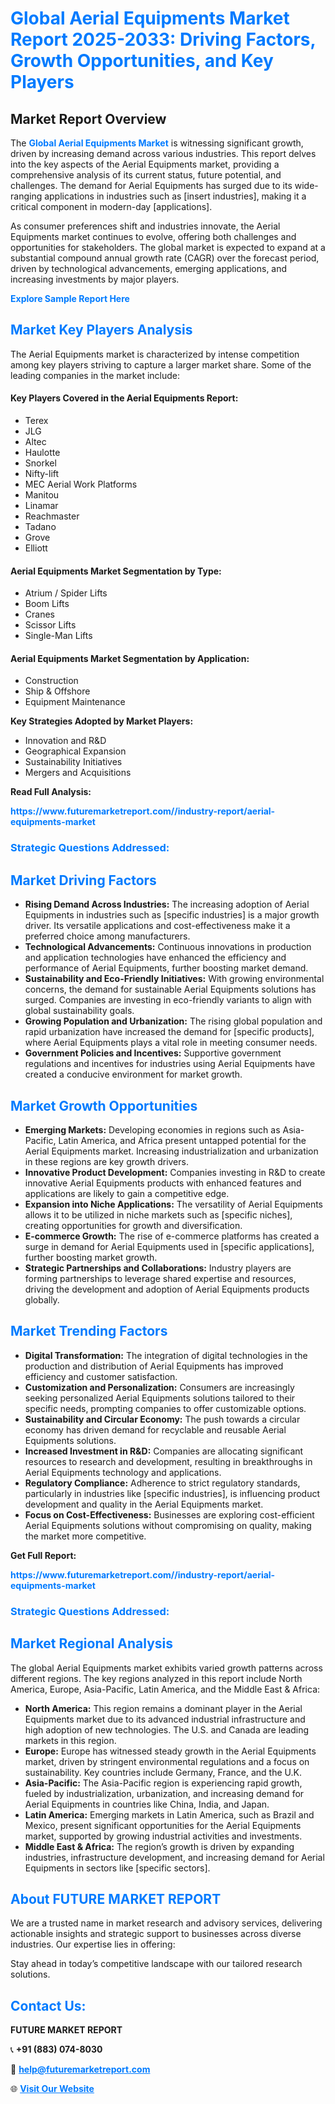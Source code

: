 <h1 style="color: #007BFF;">Global Aerial Equipments Market Report 2025-2033: Driving Factors, Growth Opportunities, and Key Players</h1>

<section id="overview">
<h2>Market Report Overview</h2>
<p>The <a href="https://www.futuremarketreport.com//industry-report/aerial-equipments-market" style="color: #007BFF; text-decoration: none;"><strong>Global Aerial Equipments Market</strong></a> is witnessing significant growth, driven by increasing demand across various industries. This report delves into the key aspects of the Aerial Equipments market, providing a comprehensive analysis of its current status, future potential, and challenges. The demand for Aerial Equipments has surged due to its wide-ranging applications in industries such as [insert industries], making it a critical component in modern-day [applications].</p>
<p>As consumer preferences shift and industries innovate, the Aerial Equipments market continues to evolve, offering both challenges and opportunities for stakeholders. The global market is expected to expand at a substantial compound annual growth rate (CAGR) over the forecast period, driven by technological advancements, emerging applications, and increasing investments by major players.</p>
</section>

<section id="overview">
<p><a href="https://www.futuremarketreport.com//request-sample/reportId=87947" style="color: #007BFF; text-decoration: none;"><strong>Explore Sample Report Here</strong></a></p>
</section>

<section id="key-players">
<h2 style="color: #007BFF;">Market Key Players Analysis</h2>
<p>The Aerial Equipments market is characterized by intense competition among key players striving to capture a larger market share. Some of the leading companies in the market include:</p>
<h4>Key Players Covered in the Aerial Equipments Report:</h4>
<ul><li>Terex</li><li>JLG</li><li>Altec</li><li>Haulotte</li><li>Snorkel</li><li>Nifty-lift</li><li>MEC Aerial Work Platforms</li><li>Manitou</li><li>Linamar</li><li>Reachmaster</li><li>Tadano</li><li>Grove</li><li>Elliott</li></ul>
<h4>Aerial Equipments Market Segmentation by Type:</h4>
<ul><li>Atrium / Spider Lifts</li><li>Boom Lifts</li><li>Cranes</li><li>Scissor Lifts</li><li>Single-Man Lifts</li></ul>

<h4>Aerial Equipments Market Segmentation by Application:</h4>
<ul><li>Construction</li><li>Ship &amp; Offshore</li><li>Equipment Maintenance</li></ul>
<p><strong>Key Strategies Adopted by Market Players:</strong></p>
<ul>
<li>Innovation and R&D</li>
<li>Geographical Expansion</li>
<li>Sustainability Initiatives</li>
<li>Mergers and Acquisitions</li>
</ul>
</section>

<section>
<p><strong>Read Full Analysis: </strong></p><a href="https://www.futuremarketreport.com//industry-report/aerial-equipments-market" style="color: #007BFF; text-decoration: none;"><strong>https://www.futuremarketreport.com//industry-report/aerial-equipments-market</strong></a>
<h3 style="color: #007BFF;">Strategic Questions Addressed:</h3>
</section>

<section id="driving-factors">
<h2 style="color: #007BFF;">Market Driving Factors</h2>
<ul>
<li><strong>Rising Demand Across Industries:</strong> The increasing adoption of Aerial Equipments in industries such as [specific industries] is a major growth driver. Its versatile applications and cost-effectiveness make it a preferred choice among manufacturers.</li>
<li><strong>Technological Advancements:</strong> Continuous innovations in production and application technologies have enhanced the efficiency and performance of Aerial Equipments, further boosting market demand.</li>
<li><strong>Sustainability and Eco-Friendly Initiatives:</strong> With growing environmental concerns, the demand for sustainable Aerial Equipments solutions has surged. Companies are investing in eco-friendly variants to align with global sustainability goals.</li>
<li><strong>Growing Population and Urbanization:</strong> The rising global population and rapid urbanization have increased the demand for [specific products], where Aerial Equipments plays a vital role in meeting consumer needs.</li>
<li><strong>Government Policies and Incentives:</strong> Supportive government regulations and incentives for industries using Aerial Equipments have created a conducive environment for market growth.</li>
</ul>
</section>

<section id="growth-opportunities">
<h2 style="color: #007BFF;">Market Growth Opportunities</h2>
<ul>
<li><strong>Emerging Markets:</strong> Developing economies in regions such as Asia-Pacific, Latin America, and Africa present untapped potential for the Aerial Equipments market. Increasing industrialization and urbanization in these regions are key growth drivers.</li>
<li><strong>Innovative Product Development:</strong> Companies investing in R&D to create innovative Aerial Equipments products with enhanced features and applications are likely to gain a competitive edge.</li>
<li><strong>Expansion into Niche Applications:</strong> The versatility of Aerial Equipments allows it to be utilized in niche markets such as [specific niches], creating opportunities for growth and diversification.</li>
<li><strong>E-commerce Growth:</strong> The rise of e-commerce platforms has created a surge in demand for Aerial Equipments used in [specific applications], further boosting market growth.</li>
<li><strong>Strategic Partnerships and Collaborations:</strong> Industry players are forming partnerships to leverage shared expertise and resources, driving the development and adoption of Aerial Equipments products globally.</li>
</ul>
</section>

<section id="trending-factors">
<h2 style="color: #007BFF;">Market Trending Factors</h2>
<ul>
<li><strong>Digital Transformation:</strong> The integration of digital technologies in the production and distribution of Aerial Equipments has improved efficiency and customer satisfaction.</li>
<li><strong>Customization and Personalization:</strong> Consumers are increasingly seeking personalized Aerial Equipments solutions tailored to their specific needs, prompting companies to offer customizable options.</li>
<li><strong>Sustainability and Circular Economy:</strong> The push towards a circular economy has driven demand for recyclable and reusable Aerial Equipments solutions.</li>
<li><strong>Increased Investment in R&D:</strong> Companies are allocating significant resources to research and development, resulting in breakthroughs in Aerial Equipments technology and applications.</li>
<li><strong>Regulatory Compliance:</strong> Adherence to strict regulatory standards, particularly in industries like [specific industries], is influencing product development and quality in the Aerial Equipments market.</li>
<li><strong>Focus on Cost-Effectiveness:</strong> Businesses are exploring cost-efficient Aerial Equipments solutions without compromising on quality, making the market more competitive.</li>
</ul>
</section>

<section>
<p><strong>Get Full Report: </strong></p><a href="https://www.futuremarketreport.com//industry-report/aerial-equipments-market" style="color: #007BFF; text-decoration: none;"><strong>https://www.futuremarketreport.com//industry-report/aerial-equipments-market</strong></a>
<h3 style="color: #007BFF;">Strategic Questions Addressed:</h3>
</section>


<section id="regional-analysis">
<h2 style="color: #007BFF;">Market Regional Analysis</h2>
<p>The global Aerial Equipments market exhibits varied growth patterns across different regions. The key regions analyzed in this report include North America, Europe, Asia-Pacific, Latin America, and the Middle East & Africa:</p>
<ul>
<li><strong>North America:</strong> This region remains a dominant player in the Aerial Equipments market due to its advanced industrial infrastructure and high adoption of new technologies. The U.S. and Canada are leading markets in this region.</li>
<li><strong>Europe:</strong> Europe has witnessed steady growth in the Aerial Equipments market, driven by stringent environmental regulations and a focus on sustainability. Key countries include Germany, France, and the U.K.</li>
<li><strong>Asia-Pacific:</strong> The Asia-Pacific region is experiencing rapid growth, fueled by industrialization, urbanization, and increasing demand for Aerial Equipments in countries like China, India, and Japan.</li>
<li><strong>Latin America:</strong> Emerging markets in Latin America, such as Brazil and Mexico, present significant opportunities for the Aerial Equipments market, supported by growing industrial activities and investments.</li>
<li><strong>Middle East & Africa:</strong> The region’s growth is driven by expanding industries, infrastructure development, and increasing demand for Aerial Equipments in sectors like [specific sectors].</li>
</ul>
</section>

<footer>
<h2 style="color: #007BFF;">About FUTURE MARKET REPORT</h2>
<p>We are a trusted name in market research and advisory services, delivering actionable insights and strategic support to businesses across diverse industries. Our expertise lies in offering:</p>

<p>Stay ahead in today’s competitive landscape with our tailored research solutions.</p>

<h2 style="color: #007BFF;">Contact Us:</h2>
<p><strong>FUTURE MARKET REPORT</strong></p>
<p>📞 <strong>+91 (883) 074-8030</strong></p>
<p>📧 <strong><a href="mailto:help@futuremarketreport.com" style="color: #007BFF;">help@futuremarketreport.com</a></strong></p>
<p>🌐 <strong><a href="https://www.futuremarketreport.com/" style="color: #007BFF;">Visit Our Website</a></strong></p>
</footer>